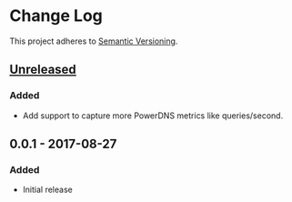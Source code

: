 # Change Log
This project adheres to [Semantic Versioning](http://semver.org/).

## [Unreleased]

### Added
- Add support to capture more PowerDNS metrics like queries/second.

## 0.0.1 - 2017-08-27
### Added
- Initial release

[Unreleased]: https://github.com/sensu-plugins/sensu-plugins-pdns/compare/0.0.1...HEAD
